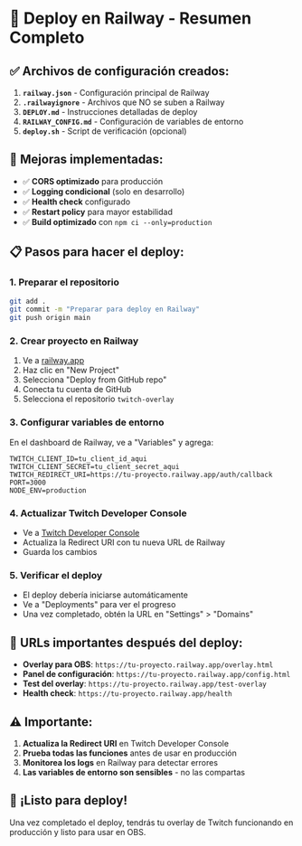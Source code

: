 # 🚀 Deploy en Railway - Resumen Completo

## ✅ **Archivos de configuración creados:**

1. **`railway.json`** - Configuración principal de Railway
2. **`.railwayignore`** - Archivos que NO se suben a Railway
3. **`DEPLOY.md`** - Instrucciones detalladas de deploy
4. **`RAILWAY_CONFIG.md`** - Configuración de variables de entorno
5. **`deploy.sh`** - Script de verificación (opcional)

## 🔧 **Mejoras implementadas:**

- ✅ **CORS optimizado** para producción
- ✅ **Logging condicional** (solo en desarrollo)
- ✅ **Health check** configurado
- ✅ **Restart policy** para mayor estabilidad
- ✅ **Build optimizado** con `npm ci --only=production`

## 📋 **Pasos para hacer el deploy:**

### **1. Preparar el repositorio**

```bash
git add .
git commit -m "Preparar para deploy en Railway"
git push origin main
```

### **2. Crear proyecto en Railway**

1. Ve a [railway.app](https://railway.app)
2. Haz clic en "New Project"
3. Selecciona "Deploy from GitHub repo"
4. Conecta tu cuenta de GitHub
5. Selecciona el repositorio `twitch-overlay`

### **3. Configurar variables de entorno**

En el dashboard de Railway, ve a "Variables" y agrega:

```
TWITCH_CLIENT_ID=tu_client_id_aqui
TWITCH_CLIENT_SECRET=tu_client_secret_aqui
TWITCH_REDIRECT_URI=https://tu-proyecto.railway.app/auth/callback
PORT=3000
NODE_ENV=production
```

### **4. Actualizar Twitch Developer Console**

- Ve a [Twitch Developer Console](https://dev.twitch.tv/console)
- Actualiza la Redirect URI con tu nueva URL de Railway
- Guarda los cambios

### **5. Verificar el deploy**

- El deploy debería iniciarse automáticamente
- Ve a "Deployments" para ver el progreso
- Una vez completado, obtén la URL en "Settings" > "Domains"

## 🎯 **URLs importantes después del deploy:**

- **Overlay para OBS**: `https://tu-proyecto.railway.app/overlay.html`
- **Panel de configuración**: `https://tu-proyecto.railway.app/config.html`
- **Test del overlay**: `https://tu-proyecto.railway.app/test-overlay`
- **Health check**: `https://tu-proyecto.railway.app/health`

## ⚠️ **Importante:**

1. **Actualiza la Redirect URI** en Twitch Developer Console
2. **Prueba todas las funciones** antes de usar en producción
3. **Monitorea los logs** en Railway para detectar errores
4. **Las variables de entorno son sensibles** - no las compartas

## 🎉 **¡Listo para deploy!**

Una vez completado el deploy, tendrás tu overlay de Twitch funcionando en producción y listo para usar en OBS.
